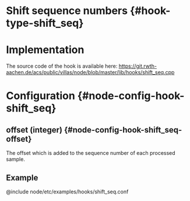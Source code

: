 # Shift sequence numbers {#hook-type-shift_seq}

# Implementation

The source code of the hook is available here:
https://git.rwth-aachen.de/acs/public/villas/node/blob/master/lib/hooks/shift_seq.cpp

# Configuration {#node-config-hook-shift_seq}

## offset (integer) {#node-config-hook-shift_seq-offset}

The offset which is added to the sequence number of each processed sample.

## Example

@include node/etc/examples/hooks/shift_seq.conf
